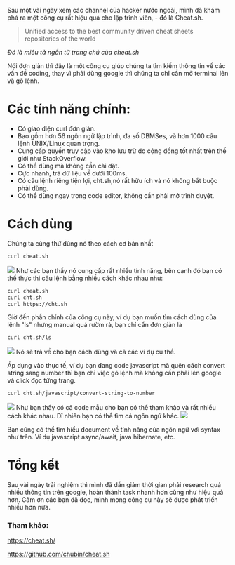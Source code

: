 Sau một vài ngày xem các channel của hacker nước ngoài, mình đã khám phá ra một công cụ rất hiệu quả cho lập trình viên, - đó là Cheat.sh.

> Unified access to the best community driven cheat sheets repositories of the world

*Đó là miêu tả ngắn từ trang chủ của cheat.sh*

Nói đơn giản thì đây là một công cụ giúp chúng ta tìm kiếm thông tin về các vấn đề coding, thay vì phải dùng google thì chúng ta chỉ cần mở terminal lên và gõ lệnh.
# Các tính năng chính:
- Có giao diện curl đơn giản.<br>
- Bao gồm hơn 56 ngôn ngữ lập trình, đa số DBMSes, và hơn 1000 câu lệnh UNIX/Linux quan trọng.<br>
- Cung cấp quyền truy cập vào kho lưu trữ do cộng đồng tốt nhất trên thế giới như StackOverflow.<br>
- Có thể dùng mà không cần cài đặt.<br>
- Cực nhanh, trả dữ liệu về dưới 100ms.<br>
- Có câu lệnh riêng tiện lợi, cht.sh,nó rất hữu ích và nó không bắt buộc phải dùng.<br>
- Có thể dùng ngay trong code editor, không cần phải mở trình duyệt.<br>

# Cách dùng
Chúng ta cùng thử dùng nó theo cách cơ bản nhất
```bash
curl cheat.sh
```
![](https://images.viblo.asia/05cf2ab2-8347-47c8-a315-65565562b759.png)
Như các bạn thấy nó cung cấp rất nhiều tính năng, bên cạnh đó bạn có thể thực thi câu lệnh bằng nhiều cách khác nhau như:
```bash
curl cheat.sh
curl cht.sh
curl https://cht.sh
```


Giờ đến phần chính của công cụ này, ví dụ bạn muốn tìm cách dùng của lệnh "ls" nhưng manual quá rườm rà, bạn chỉ cần đơn giản là
```bash
curl cht.sh/ls
```
![](https://images.viblo.asia/896f2b12-fafd-4471-bcce-264c3341b748.png)
Nó sẽ trả về cho bạn cách dùng và cả các ví dụ cụ thể.

Áp dụng vào thực tế, ví dụ bạn đang code javascript mà quên cách convert string sang number thì bạn chỉ việc gõ lệnh mà không cần phải lên google và click đọc từng trang.
```bash
curl cht.sh/javascript/convert-string-to-number
```
![](https://images.viblo.asia/2b1d4840-fe91-47b7-aa01-22feba1c729b.png)
Như bạn thấy có cả code mẫu cho bạn có thể tham khảo và rất nhiều cách khác nhau. Dĩ nhiên bạn có thể tìm cả ngôn ngữ khác.
![](https://images.viblo.asia/a2655441-8e68-4870-b5d9-77e88613b93a.png)

Bạn cũng có thể tìm hiểu document về tính năng của ngôn ngữ với syntax như trên. Ví dụ javascript async/await, java hibernate, etc.

# Tổng kết
Sau vài ngày trải nghiệm thì mình đã dần giảm thời gian phải research quá nhiều thông tin trên google, hoàn thành task nhanh hơn cũng như hiệu quả hơn. Cảm ơn các bạn đã đọc, mình mong công cụ này sẽ được phát triển nhiều hơn nữa.

### Tham khảo:
https://cheat.sh/

https://github.com/chubin/cheat.sh